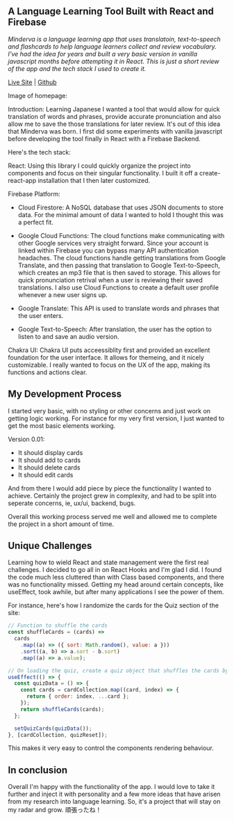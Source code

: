 ## A Language Learning Tool Built with React and Firebase

_Minderva is a language learning app that uses translatoin, text-to-speech and flashcards to help language learners collect and review vocabulary. I've had the idea for years and built a very basic version in vanilla javascript months before attempting it in React. This is just a short review of the app and the tech stack I used to create it._

[Live Site](https://minderva-17770.web.app/) | [Github](https://github.com/dwainetrain/minderva)

Image of homepage:

Introduction: Learning Japanese I wanted a tool that would allow for quick translation of words and phrases, provide accurate pronunciation and also allow me to save the those translations for later review. It's out of this idea that Minderva was born. I first did some experiments with vanilla javascript before developing the tool finally in React with a Firebase Backend.

Here's the tech stack:

React: Using this library I could quickly organize the project into components and focus on their singular functionality. I built it off a create-react-app installation that I then later customized.

Firebase Platform:

- Cloud Firestore: A NoSQL database that uses JSON documents to store data. For the minimal amount of data I wanted to hold I thought this was a perfect fit.

- Google Cloud Functions: The cloud functions make communicating with other Google services very straight forward. Since your account is linked within Firebase you can bypass many API authentication headaches. The cloud functions handle getting translations from Google Translate, and then passing that translation to Google Text-to-Speech, which creates an mp3 file that is then saved to storage. This allows for quick pronunciation retrival when a user is reviewing their saved translations. I also use Cloud Functions to create a default user profile whenever a new user signs up.

- Google Translate: This API is used to translate words and phrases that the user enters.

- Google Text-to-Speech: After translation, the user has the option to listen to and save an audio version.

Chakra UI: Chakra UI puts acceessiblity first and provided an excellent foundation for the user interface. It allows for themeing, and it nicely customizable. I really wanted to focus on the UX of the app, making its functions and actions clear.

## My Development Process

I started very basic, with no styling or other concerns and just work on getting logic working. For instance for my very first version, I just wanted to get the most basic elements working.

Version 0.01:

- It should display cards
- It should add to cards
- It should delete cards
- It should edit cards

And from there I would add piece by piece the functionality I wanted to achieve. Certainly the project grew in complexity, and had to be split into seperate concerns, ie, ux/ui, backend, bugs.

Overall this working process served me well and allowed me to complete the project in a short amount of time.

## Unique Challenges

Learning how to wield React and state management were the first real challenges. I decided to go all in on React Hooks and I'm glad I did. I found the code much less cluttered than with Class based components, and there was no functionality missed. Getting my head around certain concepts, like useEffect, took awhile, but after many applications I see the power of them.

For instance, here's how I randomize the cards for the Quiz section of the site:

```javascript
// Function to shuffle the cards
const shuffleCards = (cards) =>
  cards
    .map((a) => ({ sort: Math.random(), value: a }))
    .sort((a, b) => a.sort - b.sort)
    .map((a) => a.value);

// On loading the quiz, create a quiz object that shuffles the cards by an order number
useEffect(() => {
  const quizData = () => {
    const cards = cardCollection.map((card, index) => {
      return { order: index, ...card };
    });
    return shuffleCards(cards);
  };

  setQuizCards(quizData());
}, [cardCollection, quizReset]);
```

This makes it very easy to control the components rendering behaviour.

## In conclusion

Overall I'm happy with the functionality of the app. I would love to take it further and inject it with personality and a few more ideas that have arisen from my research into language learning. So, it's a project that will stay on my radar and grow. 頑張ったね！
